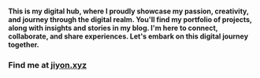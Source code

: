 #### This is my digital hub, where I proudly showcase my passion, creativity, and journey through the digital realm. You'll find my portfolio of projects, along with insights and stories in my blog. I'm here to connect, collaborate, and share experiences. Let's embark on this digital journey together.

### Find me at [jiyon.xyz](https://jiyon.xyz)
